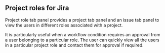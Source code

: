 ## Project roles for Jira

Project role tab panel provides a project tab panel and an issue tab panel to view the users in different roles associated with a project.

It is particularly useful when a workflow condition requires an approval from a user belonging to a particular role. The user can quickly view all the users in a particular project role and contact them for approval if required.
